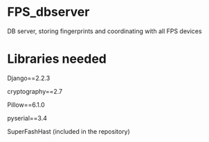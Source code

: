 FPS_dbserver
===================

DB server, storing fingerprints and coordinating with all FPS devices

Libraries needed
===================

Django==2.2.3

cryptography==2.7

Pillow==6.1.0

pyserial==3.4

SuperFashHast (included in the repository)
